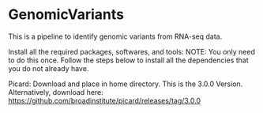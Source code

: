 # GenomicVariants
This is a pipeline to identify genomic variants from RNA-seq data. 

Install all the required packages, softwares, and tools: 
NOTE: You only need to do this once. Follow the steps below to install all the dependencies that you do not already have. 

Picard:
Download and place in home directory. 
This is the 3.0.0 Version. Alternatively, download here: https://github.com/broadinstitute/picard/releases/tag/3.0.0
